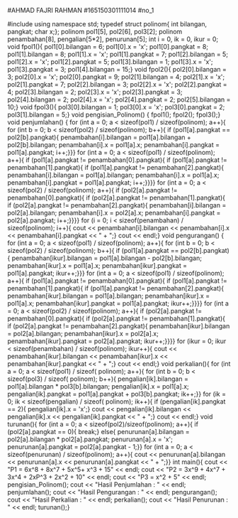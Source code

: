#AHMAD FAJRI RAHMAN
#165150301111014
#no_1

#include <iostream>
using namespace std;
typedef struct polinom{
	int bilangan, pangkat;
	char x;};
polinom pol1[5], pol2[6], pol3[2];
polinom penambahan[8], pengalian[5*2], penurunan[5];
int i = 0, ik = 0, ikur = 0;
void fpol1(){
	pol1[0].bilangan = 6;
	pol1[0].x = 'x';
	pol1[0].pangkat = 8;
	pol1[1].bilangan = 8;
	pol1[1].x = 'x';
	pol1[1].pangkat = 7;
	pol1[2].bilangan = 5;
	pol1[2].x = 'x';
	pol1[2].pangkat = 5;
	pol1[3].bilangan = 1;
	pol1[3].x = 'x';
	pol1[3].pangkat = 3;
	pol1[4].bilangan = 15;}
void fpol2(){
	pol2[0].bilangan = 3;
	pol2[0].x = 'x';
	pol2[0].pangkat = 9;
	pol2[1].bilangan = 4;
	pol2[1].x = 'x';
	pol2[1].pangkat = 7;
	pol2[2].bilangan = 3;
	pol2[2].x = 'x';
	pol2[2].pangkat = 4;
	pol2[3].bilangan = 2;
	pol2[3].x = 'x';
	pol2[3].pangkat = 3;
	pol2[4].bilangan = 2;
	pol2[4].x = 'x';
	pol2[4].pangkat = 2;
	pol2[5].bilangan = 10;}
void fpol3(){
	pol3[0].bilangan = 1;
	pol3[0].x = 'x';
	pol3[0].pangkat = 2;
	pol3[1].bilangan = 5;}
void pengisian_Polinom() {
	fpol1();
	fpol2();
	fpol3();}
void penjumlahan() {
	for (int a = 0; a < sizeof(pol1) / sizeof(polinom); a++){
		for (int b = 0; b < sizeof(pol2) / sizeof(polinom); b++){
			if (pol1[a].pangkat == pol2[b].pangkat){
				penambahan[i].bilangan = pol1[a].bilangan + pol2[b].bilangan;
				penambahan[i].x = pol1[a].x;
				penambahan[i].pangkat = pol1[a].pangkat;
				i++;}}}
	for (int a = 0; a < sizeof(pol1) / sizeof(polinom); a++){
		if (pol1[a].pangkat != penambahan[0].pangkat){
			if (pol1[a].pangkat != penambahan[1].pangkat){
				if (pol1[a].pangkat != penambahan[2].pangkat){
					penambahan[i].bilangan = pol1[a].bilangan;
					penambahan[i].x = pol1[a].x;
					penambahan[i].pangkat = pol1[a].pangkat;
					i++;}}}}
	for (int a = 0; a < sizeof(pol2) / sizeof(polinom); a++){
		if (pol2[a].pangkat != penambahan[0].pangkat){
			if (pol2[a].pangkat != penambahan[1].pangkat){
				if (pol2[a].pangkat != penambahan[2].pangkat){
					penambahan[i].bilangan = pol2[a].bilangan;
					penambahan[i].x = pol2[a].x;
					penambahan[i].pangkat = pol2[a].pangkat;
					i++;}}}}
	for (i = 0; i < sizeof(penambahan) / sizeof(polinom); i++){
		cout << penambahan[i].bilangan << penambahan[i].x << penambahan[i].pangkat << " + ";}
	cout << endl;}
void pengurangan() {
	for (int a = 0; a < sizeof(pol1) / sizeof(polinom); a++){
		for (int b = 0; b < sizeof(pol2) / sizeof(polinom); b++){
			if (pol1[a].pangkat == pol2[b].pangkat){
				penambahan[ikur].bilangan = pol1[a].bilangan - pol2[b].bilangan;
				penambahan[ikur].x = pol1[a].x;
				penambahan[ikur].pangkat = pol1[a].pangkat;
				ikur++;}}}
	for (int a = 0; a < sizeof(pol1) / sizeof(polinom); a++){
		if (pol1[a].pangkat != penambahan[0].pangkat){
			if (pol1[a].pangkat != penambahan[1].pangkat){
				if (pol1[a].pangkat != penambahan[2].pangkat){
					penambahan[ikur].bilangan = pol1[a].bilangan;
					penambahan[ikur].x = pol1[a].x;
					penambahan[ikur].pangkat = pol1[a].pangkat;
					ikur++;}}}}
	for (int a = 0; a < sizeof(pol2) / sizeof(polinom); a++){
		if (pol2[a].pangkat != penambahan[0].pangkat){
			if (pol2[a].pangkat != penambahan[1].pangkat){
				if (pol2[a].pangkat != penambahan[2].pangkat){
					penambahan[ikur].bilangan = pol2[a].bilangan;
					penambahan[ikur].x = pol2[a].x;
					penambahan[ikur].pangkat = pol2[a].pangkat;
					ikur++;}}}}
	for (ikur = 0; ikur < sizeof(penambahan) / sizeof(polinom); ikur++){
		cout << penambahan[ikur].bilangan << penambahan[ikur].x << penambahan[ikur].pangkat << " + ";}
	cout << endl;}
void perkalian(){
	for (int a = 0; a < sizeof(pol1) / sizeof(
                                           polinom); a++){
		for (int b = 0; b < sizeof(pol3) / sizeof(
                                            polinom); b++){
			pengalian[ik].bilangan = pol1[a].bilangan * pol3[b].bilangan;
			pengalian[ik].x = pol1[a].x;
			pengalian[ik].pangkat = pol1[a].pangkat + pol3[b].pangkat;
			ik++;}}
	for (ik = 0; ik < sizeof(pengalian) / sizeof(
                                         polinom); ik++){
		if (pengalian[ik].pangkat == 2){
			pengalian[ik].x = 'x';}
		cout << pengalian[ik].bilangan << pengalian[ik].x << pengalian[ik].pangkat << " + ";}
	cout << endl;}
void turunan(){
	for (int a = 0; a < sizeof(pol2)/sizeof(polinom); a++){
		if (pol2[a].pangkat == 0){
			break;}
		else{
			penurunan[a].bilangan = pol2[a].bilangan * pol2[a].pangkat;
			penurunan[a].x = 'x';
			penurunan[a].pangkat = pol2[a].pangkat - 1;}}
	for (int a = 0; a < sizeof(penurunan) / sizeof(polinom); a++){
		cout << penurunan[a].bilangan << penurunan[a].x << penurunan[a].pangkat << " + ";}}
int main(){
    cout << "P1 = 6x^8 + 8x^7 + 5x^5+ x^3 + 15" << endl;
    cout << "P2 = 3x^9 + 4x^7 + 3x^4 + 2xP^3 + 2x^2 + 10" << endl;
    cout << "P3 = x^2 + 5" << endl;
	pengisian_Polinom();
	cout << "Hasil Penjumlahan : " << endl;
	penjumlahan();
	cout << "Hasil Pengurangan : " << endl;
	pengurangan();
	cout << "Hasil Perkalian   : " << endl;
	perkalian();
	cout << "Hasil Penurunan   : " << endl;
	turunan();}
